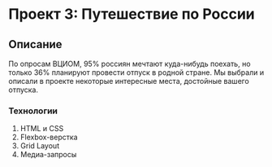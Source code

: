 # Проект 3: Путешествие по России 

## Описание 

По опросам ВЦИОМ, 95% россиян мечтают куда-нибудь поехать, но только 36% планируют провести отпуск в родной стране.  Мы выбрали и описали в проекте некоторые интересные места, достойные вашего отпуска. 

### Технологии 

1. HTML и CSS
2. Flexbox-верстка
3. Grid Layout
4. Медиа-запросы 

